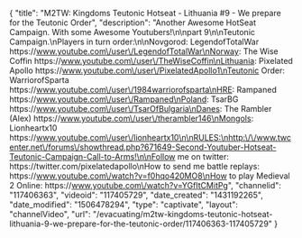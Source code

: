 {
    "title": "M2TW: Kingdoms Teutonic Hotseat - Lithuania #9 - We prepare for the Teutonic Order",
    "description": "Another Awesome HotSeat Campaign.  With some Awesome Youtubers!\n\npart 9\n\nTeutonic Campaign.\nPlayers in turn order:\n\nNovgorod: LegendofTotalWar https:\/\/www.youtube.com\/user\/LegendofTotalWar\nNorway: The Wise Coffin https:\/\/www.youtube.com\/user\/TheWiseCoffin\nLithuania: Pixelated Apollo https:\/\/www.youtube.com\/user\/PixelatedApollo1\nTeutonic Order: WarriorofSparta https:\/\/www.youtube.com\/user\/1984warriorofsparta\nHRE: Rampaned https:\/\/www.youtube.com\/user\/Rampaned\nPoland: TsarBG https:\/\/www.youtube.com\/user\/TsarOfBulgaria\nDanes: The Rambler (Alex) https:\/\/www.youtube.com\/user\/therambler146\nMongols: Lionheartx10 https:\/\/www.youtube.com\/user\/lionheartx10\n\nRULES:\nhttp:\/\/www.twcenter.net\/forums\/showthread.php?671649-Second-Youtuber-Hotseat-Teutonic-Campaign-Call-to-Arms!\n\nFollow me on twitter: https:\/\/twitter.com\/pixelatedapollo\nHow to send me battle replays: https:\/\/www.youtube.com\/watch?v=f0hqo420MO8\nHow to play Medieval 2 Online: https:\/\/www.youtube.com\/watch?v=YGfItCMitPg",
    "channelid": "117406363",
    "videoid": "117405729",
    "date_created": "1431192265",
    "date_modified": "1506478294",
    "type": "captivate",
    "layout": "channelVideo",
    "url": "\/evacuating\/m2tw-kingdoms-teutonic-hotseat-lithuania-9-we-prepare-for-the-teutonic-order\/117406363-117405729"
}
